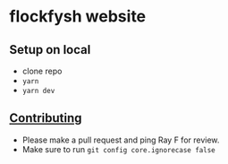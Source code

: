 # flockfysh website

## Setup on local
- clone repo
- `yarn`
- `yarn dev`

## [Contributing](contributing.md)
- Please make a pull request and ping Ray F for review.
- Make sure to run `git config core.ignorecase false`
